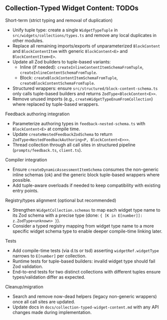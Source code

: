 ## Collection-Typed Widget Content: TODOs

Short-term (strict typing and removal of duplication)
- Unify tuple type: create a single `WidgetTypeTuple` in `src/widgets/collections/types.ts` and remove any local duplicates in other modules.
- Replace all remaining imports/exports of unparameterized `BlockContent` and `BlockContentItem` with generic `BlockContent<E>` and `BlockContentItem<E>`.
- Update all Zod builders to tuple-based variants:
  - Inline (if needed): `createInlineContentItemSchemaFromTuple`, `createInlineContentSchemaFromTuple`.
  - Block: `createBlockContentItemSchemaFromTuple`, `createBlockContentSchemaFromTuple`.
- Structured wrappers: ensure `src/structured/block-content-schema.ts` only calls tuple-based builders and returns `ZodType<BlockContent<E>>`.
- Remove unused imports (e.g., `createWidgetTypeEnumFromCollection`) where replaced by tuple-based wrappers.

Feedback authoring integration
- Parameterize authoring types in `feedback-nested-schema.ts` with `BlockContent<E>` at compile time.
- Update `createNestedFeedbackZodSchema` to return `ZodType<NestedFeedbackAuthoring<P, BlockContent<E>>>`.
- Thread collection through all call sites in structured pipeline (`prompts/feedback.ts`, `client.ts`).

Compiler integration
- Ensure `createDynamicAssessmentItemSchema` consumes the non-generic inline schemas (ok) and the generic block tuple-based wrappers where possible.
- Add tuple-aware overloads if needed to keep compatibility with existing entry points.

Registry/types alignment (optional but recommended)
- Strengthen `WidgetCollection.schemas` to map each widget type name to its Zod schema with a precise type (done: `{ [K in E[number]]: z.ZodType<unknown> }`).
- Consider a typed registry mapping from widget type name to a more specific widget schema type to enable deeper compile-time linking later.

Tests
- Add compile-time tests (via d.ts or tsd) asserting `widgetRef.widgetType` narrows to `E[number]` per collection.
- Runtime tests for tuple-based builders: invalid widget type should fail Zod validation.
- End-to-end tests for two distinct collections with different tuples ensure types/validation differ as expected.

Cleanup/migration
- Search and remove now-dead helpers (legacy non-generic wrappers) once all call sites are updated.
- Update docs in `docs/collection-typed-widget-content.md` with any API changes made during implementation.


